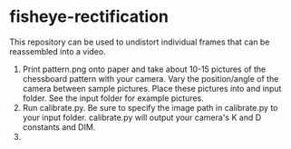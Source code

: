 # fisheye-rectification

This repository can be used to undistort individual frames that can be reassembled into a video.

1. Print pattern.png onto paper and take about 10-15 pictures of the chessboard pattern with your camera. Vary the position/angle of the camera between sample pictures. Place these pictures into and input folder. See the input folder for example pictures.
2. Run calibrate.py. Be sure to specify the image path in calibrate.py to your input folder. calibrate.py will output your camera's K and D constants and DIM.
3. 
